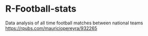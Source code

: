 # R-Football-stats
Data analysis of all time football matches between national teams
https://rpubs.com/mauriciopereyra/932265
